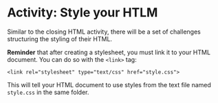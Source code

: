 # Activity: Style your HTLM

Similar to the closing HTML activity, there will be a set of challenges structuring the styling of their HTML.



<strong>Reminder</strong> that after creating a stylesheet, you must link it to your HTML document. You can do so with the `<link>` tag:

	<link rel="stylesheet" type="text/css" href="style.css">
	
This will tell your HTML document to use styles from the text file named `style.css` in the same folder.
